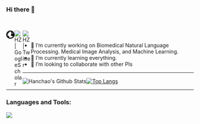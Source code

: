 ### Hi there 👋

<br>

[<img align="left" alt="HZ" width="22px" src="https://raw.githubusercontent.com/iconic/open-iconic/master/svg/globe.svg" />][website]
[<img align="left" alt="HZ | GoogleScholar" width="22px" src="https://cdn.jsdelivr.net/npm/simple-icons@v3/icons/googlescholar.svg" />][GoogleScholar]
[<img align="left" alt="HZ | Twitter" width="22px" src="https://cdn.jsdelivr.net/npm/simple-icons@v3/icons/twitter.svg" />][twitter]

<br>

- 🔭 I’m currently working on Biomedical Natural Language Processing. Medical Image Analysis, and Machine Learning.
- 🌱 I’m currently learning everything.
- 👯 I’m looking to collaborate with other PIs


---

<img align="left" alt="Hanchao's Github Stats" src="https://github-readme-stats.vercel.app/api?username=yfpeng&show_icons=true&hide_border=true" />

[![Top Langs](https://github-readme-stats.vercel.app/api/top-langs/?username=yfpeng&hide=html)](https://github.com/anuraghazra/github-readme-stats)


---

### Languages and Tools:

<p align="left">
<img src="https://img.shields.io/badge/python-3776AB.svg?&style=for-the-badge&logo=python&logoColor=white" height="25"/>
</p>

[website]: https://penglab.weill.cornell.edu/
[GoogleScholar]: https://scholar.google.com/citations?user=IwGLficAAAAJ&hl=en
[twitter]: https://twitter.com/pengyifan
